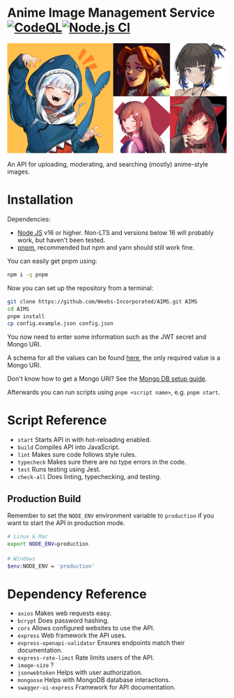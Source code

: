 # Anime Image Management Service [![CodeQL](https://github.com/Weebs-Incorporated/AIMS/actions/workflows/codeql-analysis.yml/badge.svg)](https://github.com/Weebs-Incorporated/AIMS/actions/workflows/codeql-analysis.yml)[![Node.js CI](https://github.com/Weebs-Incorporated/AIMS/actions/workflows/node.js.ci.yml/badge.svg)](https://github.com/Weebs-Incorporated/AIMS/actions/workflows/node.js.ci.yml)

![image](./.github/docs/AIMS.png)

An API for uploading, moderating, and searching (mostly) anime-style images.

# Installation

Dependencies:

-   [Node JS](https://nodejs.org/en/) v16 or higher. Non-LTS and versions below 16 will probably work, but haven't been tested.
-   [pnpm](https://pnpm.io/), recommended but npm and yarn should still work fine.

You can easily get pnpm using:

```sh
npm i -g pnpm
```

Now you can set up the repository from a terminal:

```sh
git clone https://github.com/Weebs-Incorporated/AIMS.git AIMS
cd AIMS
pnpm install
cp config.example.json config.json
```

You now need to enter some information such as the JWT secret and Mongo URI.

A schema for all the values can be found [here](.github/config-schema.json), the only required value is a Mongo URI.

Don't know how to get a Mongo URI? See the [Mongo DB setup guide](./.github/docs/MongoDBGuide.md).

Afterwards you can run scripts using `pnpm <script name>`, e.g. `pnpm start`.

# Script Reference

-   `start` Starts API in with hot-reloading enabled.
-   `build` Compiles API into JavaScript.
-   `lint` Makes sure code follows style rules.
-   `typecheck` Makes sure there are no type errors in the code.
-   `test` Runs testing using Jest.
-   `check-all` Does linting, typechecking, and testing.

## Production Build

Remember to set the `NODE_ENV` environment variable to `production` if you want to start the API in production mode.

```sh
# Linux & Mac
export NODE_ENV=production

# Windows
$env:NODE_ENV = 'production'
```

# Dependency Reference

-   `axios` Makes web requests easy.
-   `bcrypt` Does password hashing.
-   `cors` Allows configured websites to use the API.
-   `express` Web framework the API uses.
-   `express-openapi-validator` Ensures endpoints match their documentation.
-   `express-rate-limit` Rate limits users of the API.
-   `image-size` ?
-   `jsonwebtoken` Helps with user authorization.
-   `mongoose` Helps with MongoDB database interactions.
-   `swagger-ui-express` Framework for API documentation.

